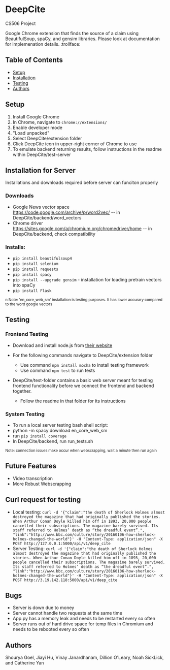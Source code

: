 # DeepCite
CS506 Project
<p> Google Chrome extension that finds the source of a claim using BeautifulSoup, spaCy, and gensim libraries. Please look at documentation for implemenation details. :trollface:</p>

## Table of Contents

* [Setup](#setup)
* [Installation](#installation)
* [Testing](#testing)
* [Authors](#authors)


## Setup

1. Install Google Chrome
2. In Chrome, navigate to `chrome://extensions/`
3. Enable developer mode
4. "Load unpacked" 
5. Select DeepCite/extension folder
6. Click DeepCite icon in upper-right corner of Chrome to use
7. To emulate backend returning results, follow instructions in the readme within DeepCite/test-server


## Installation for Server
Installations and downloads required before server can funciton properly

### Downloads
  * Google News vector space https://code.google.com/archive/p/word2vec/ -- in DeepCite/backend/word_vectors
  * Chrome driver https://sites.google.com/a/chromium.org/chromedriver/home -- in DeepCite/backend, check compatibility 


### Installs:

* `pip install beautifulsoup4`
* `pip install selenium`
* `pip install requests`
* `pip install spacy`
* `pip install --upgrade gensim` - installation for loading pretrain vectors into spaCy
* `pip install Flask`

<small>n Note: 'en_core_web_sm' installation is testing purposes. It has lower accurary compared to the word google vectors </small>


## Testing

### Frontend Testing
* Download and install node.js from <a href="https://nodejs.org/en/"> their website </a>
* For the following commands navigate to DeepCite/extension folder
  * Use command `npm install mocha` to install testing framework
  * Use command `npm test` to run tests


* DeepCite/test-folder contains a basic web server meant for testing frontend functionality before we connect the frontend and backend together.
  * Follow the readme in that folder for its instructions

### System Testing
* To run a local server testing bash shell script:
* python -m spacy download en_core_web_sm
* run `pip install coverage`
* In DeepCite/backend, run run_tests.sh 

<small>Note: connection issues make occur when webscrapping, wait a minute then run again</small>

## Future Features
* Video transcription
* More Robust Webscrapping

## Curl request for testing
* Local testing:
`curl -d '{"claim":"the death of Sherlock Holmes almost destroyed the magazine that had originally published the stories. When Arthur Conan Doyle killed him off in 1893, 20,000 people cancelled their subscriptions. The magazine barely survived. Its staff referred to Holmes’ death as “the dreadful event”.", "link":"http://www.bbc.com/culture/story/20160106-how-sherlock-holmes-changed-the-world"}' -H "Content-Type: application/json" -X POST http://127.0.0.1:5000/api/v1/deep_cite`
* Server Testing:
`curl -d '{"claim":"the death of Sherlock Holmes almost destroyed the magazine that had originally published the stories. When Arthur Conan Doyle killed him off in 1893, 20,000 people cancelled their subscriptions. The magazine barely survived. Its staff referred to Holmes’ death as “the dreadful event”.", "link":"http://www.bbc.com/culture/story/20160106-how-sherlock-holmes-changed-the-world"}' -H "Content-Type: application/json" -X POST http://3.19.142.118:5000/api/v1/deep_cite`

## Bugs
* Server is down due to money
* Server cannot handle two requests at the same time
* App.py has a memory leak and needs to be restarted every so often
* Server runs out of hard drive space for temp files in Chromium and needs to be rebooted every so often

## Authors
Shourya Goel, Jiayi Hu, Vinay Janardhanam, Dillion O'Leary, Noah SickLick, and Catherine Yan
